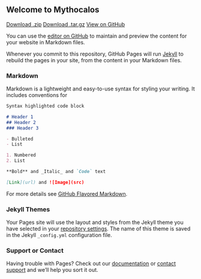 ## Welcome to Mythocalos

<section id="downloads" class="clearfix">
    <a href="https://github.com/ankur-gupta/jekyll-tactile-theme/archive/master.zip" id="download-zip" class="button"><span>Download .zip</span></a>
    <a href="https://github.com/ankur-gupta/jekyll-tactile-theme/archive/master.tar.gz" id="download-tar-gz" class="button"><span>Download .tar.gz</span></a>
    <a href="https://github.com/ankur-gupta/jekyll-tactile-theme/" id="view-on-github" class="button"><span>View on GitHub</span></a>
</section>

You can use the [editor on GitHub](https://github.com/mythocalos/mythocalos.github.io/edit/main/index.md) to maintain and preview the content for your website in Markdown files.

Whenever you commit to this repository, GitHub Pages will run [Jekyll](https://jekyllrb.com/) to rebuild the pages in your site, from the content in your Markdown files.

### Markdown

Markdown is a lightweight and easy-to-use syntax for styling your writing. It includes conventions for

```markdown
Syntax highlighted code block

# Header 1
## Header 2
### Header 3

- Bulleted
- List

1. Numbered
2. List

**Bold** and _Italic_ and `Code` text

[Link](url) and ![Image](src)
```

For more details see [GitHub Flavored Markdown](https://guides.github.com/features/mastering-markdown/).

### Jekyll Themes

Your Pages site will use the layout and styles from the Jekyll theme you have selected in your [repository settings](https://github.com/mythocalos/mythocalos.github.io/settings/pages). The name of this theme is saved in the Jekyll `_config.yml` configuration file.

### Support or Contact

Having trouble with Pages? Check out our [documentation](https://docs.github.com/categories/github-pages-basics/) or [contact support](https://support.github.com/contact) and we’ll help you sort it out.
